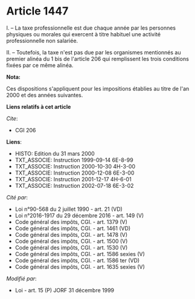 # Article 1447

I. – La taxe professionnelle est due chaque année par les personnes physiques ou morales qui exercent à titre habituel une
activité professionnelle non salariée.

II. – Toutefois, la taxe n'est pas due par les organismes mentionnés au premier alinéa du 1 bis de l'article 206 qui
remplissent les trois conditions fixées par ce même alinéa.

**Nota:**

Ces dispositions s'appliquent pour les impositions établies au titre de l'an 2000 et des années suivantes.

**Liens relatifs à cet article**

_Cite_:

  - CGI 206

**Liens**:

  - HISTO: Edition du 31 mars 2000
  - TXT_ASSOCIE: Instruction 1999-09-14 6E-8-99
  - TXT_ASSOCIE: Instruction 2000-10-30 4H-3-00
  - TXT_ASSOCIE: Instruction 2000-12-08 6E-3-00
  - TXT_ASSOCIE: Instruction 2001-12-17 4H-6-01
  - TXT_ASSOCIE: Instruction 2002-07-18 6E-3-02

_Cité par_:

  - Loi n°90-568 du 2 juillet 1990 - art. 21 (VD)
  - Loi n°2016-1917 du 29 décembre 2016 - art. 149 (V)
  - Code général des impôts, CGI. - art. 1379 (V)
  - Code général des impôts, CGI. - art. 1461 (VD)
  - Code général des impôts, CGI. - art. 1478 (V)
  - Code général des impôts, CGI. - art. 1500 (V)
  - Code général des impôts, CGI. - art. 1530 (V)
  - Code général des impôts, CGI. - art. 1586 sexies (V)
  - Code général des impôts, CGI. - art. 1586 ter (VD)
  - Code général des impôts, CGI. - art. 1635 sexies (V)

_Modifié par_:

  - Loi - art. 15 (P) JORF 31 décembre 1999

